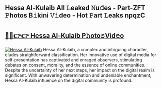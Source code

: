 ## Hessa Al-Kulaib All 𝙻eaked 𝙽u𝚍es - Part-ZFT 𝙿hotos B𝚒kini 𝚅𝚒deo - Hot 𝙿art 𝙻eaks npqzC

# <h2><a href="http://ld39gsu.urlbe.top/?page=Hessa+Al-Kulaib">🔗🔗👉👉 Hessa Al-Kulaib P𝚑oto𝚜Vid𝚎o</a></h2>

[![Hessa Al-Kulaib](https://i.imgur.com/eBuTRDB.gif)](http://ld39gsu.urlbe.top/?page=Hessa+Al-Kulaib)
Hessa Al-Kulaib, a complex and intriguing character, eludes straightforward classification. Her innovative use of digital media for self-presentation has captivated and enraged observers, stimulating debates on consent, morality, and the essence of online communities. Despite the uncertainty of her next steps, her impact on the digital realm is significant. With unwavering determination and undeniable enchantment, Hessa Al-Kulaib influence on the digital community is profound.
